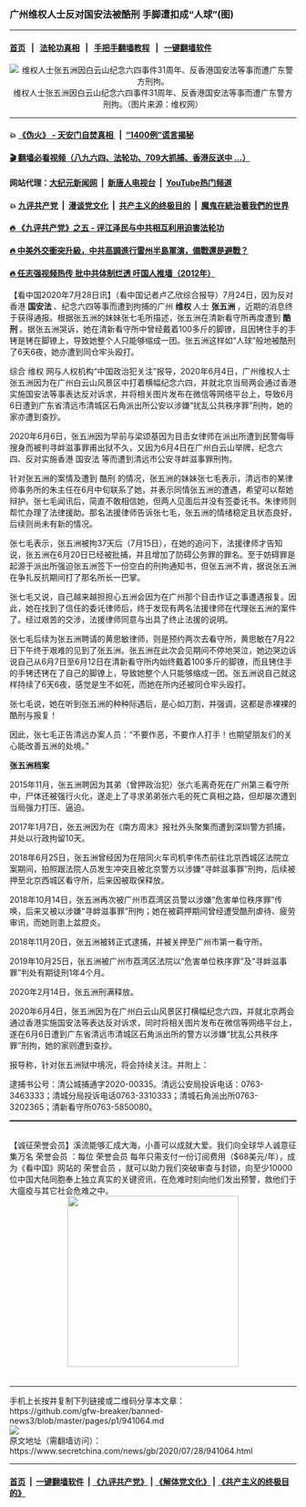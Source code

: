 ### 广州维权人士反对国安法被酷刑 手脚遭扣成“人球”(图)
------------------------

#### [首页](https://github.com/gfw-breaker/banned-news3/blob/master/README.md) &nbsp;&nbsp;|&nbsp;&nbsp; [法轮功真相](https://github.com/begood0513/basic/blob/master/README.md)  &nbsp;&nbsp;|&nbsp;&nbsp; [手把手翻墙教程](https://github.com/gfw-breaker/guides/wiki)  &nbsp;&nbsp;|&nbsp;&nbsp; [一键翻墙软件](https://github.com/gfw-breaker/nogfw/blob/master/README.md)  



<div class="article_right" style="fone-color:#000">
 <p style="text-align:center">
  <img alt="维权人士张五洲因白云山纪念六四事件31周年、反香港国安法等事而遭广东警方刑拘。" src="https://img3.secretchina.com/pic/2020/7-27/p2741861a93212826-ss.jpg"/>
  <br>
   维权人士张五洲因白云山纪念六四事件31周年、反香港国安法等事而遭广东警方刑拘。（图片来源：维权网）
   <span id="hideid" name="hideid" style="color:red;display:none;">
    <span href="https://www.secretchina.com">
    </span>
   </span>
  </br>
 </p>
 <div id="txt-mid1-t21-2017">
  

---

#### 💥 [《伪火》 - 天安门自焚真相 ](http://141.164.39.94:10000/videos/blog/weihuo.html)&nbsp; |&nbsp; [“1400例”谎言揭秘  ](http://141.164.39.94:10000/videos/blog/jiexi1400.html)

#### [ 🎬  翻墙必看视频（八九六四、法轮功、709大抓捕、香港反送中 ...）](https://github.com/gfw-breaker/links/blob/master/banned.md)

#### 网站代理：[大纪元新闻网](http://167.172.10.89:10080/gb/) &nbsp;|&nbsp; [新唐人电视台](http://167.172.10.89:8808/gb/) &nbsp;|&nbsp; [YouTube热门频道](http://158.247.203.241/youtube.html)

#### 💥 [九评共产党](http://141.164.39.94:10000/videos/res/jiuping/)&nbsp; |&nbsp; [漫谈党文化](http://141.164.39.94:10000/videos/res/mtdwh/)&nbsp; |&nbsp; [共产主义的终极目的](http://141.164.39.94:10000/videos/res/zjmd/)&nbsp; |&nbsp; [魔鬼在統治著我們的世界](http://141.164.39.94:10000/videos/res/TheSpecter/)  

#### [ 🔥  《九评共产党》之五 - 评江泽民与中共相互利用迫害法轮功](http://141.164.39.94:10000/videos/news/../res/jiuping/5.html)

#### [ 🔥  中美外交衝突升級，中共高調進行雷州半島軍演，備戰還是避戰？](http://141.164.39.94:10000/videos/news/jf02.html)

#### [ 🔥  任志强视频热传 批中共体制烂透 吁国人推墙（2012年）](http://141.164.39.94:10000/videos/news/ren001.html)


  </div>
 </div>
 <p>
  【看中国2020年7月28日讯】（看中国记者卢乙欣综合报导）7月24日，因为反对香港
  <strong>
   国安法
  </strong>
  、纪念六四等事而遭到拘捕的广州
  <strong>
   维权
  </strong>
  人士
  <strong>
   <span href="https://www.secretchina.com/news/gb/tag/张五洲" target="_blank">
    张五洲
   </span>
  </strong>
  ，近期的消息终于获得通报。根据张五洲的妹妹张七毛所描述，张五洲在清新看守所再度遭到
  <strong>
   酷刑
  </strong>
  。据张五洲哭诉，她在清新看守所中曾经戴着100多斤的脚镣，且因铐住手的手铐是铐在脚镣上，导致她整个人只能够缩成一团。张五洲这样如“人球”般地被酷刑了6天6夜，她亦遭到同仓牢头殴打。
  <span id="hideid" name="hideid" style="color:red;display:none;">
   <span href="https://www.secretchina.com">
   </span>
  </span>
 </p>
 <p>
  综合
  <span href="https://www.secretchina.com/news/gb/tag/维权" target="_blank">
   维权
  </span>
  网与人权机构“中国政治犯关注”报导，2020年6月4日，广州维权人士张五洲因为在广州白云山风景区中打着横幅纪念六四，并就北京当局两会通过香港实施国安法等事表达反对诉求，并将相关图片发布在微信等网络平台上，导致6月6日遭到广东省清远市清城区石角派出所公安以涉嫌“扰乱公共秩序罪”刑拘，她的家亦遭到查抄。
 </p>
 <p>
  2020年6月6日，张五洲因为早前与梁颂基因为目击女律师在派出所遭到民警侮辱搜身而被判寻衅滋事罪甫出狱不久，又因为6月4日在广州白云山举牌，纪念六四、反对实施香港
  <span href="https://www.secretchina.com/news/gb/tag/国安法" target="_blank">
   国安法
  </span>
  等而遭到清远市公安寻衅滋事罪刑拘。
 </p>
 <p>
  针对张五洲的案情及遭到
  <span href="https://www.secretchina.com/news/gb/tag/酷刑" target="_blank">
   酷刑
  </span>
  的情况，张五洲的妹妹张七毛表示，清远市的某律师事务所的朱主任在6月中旬联系了她，并表示同情张五洲的遭遇，希望可以帮她辩护。张七毛闻讯后，简直不敢相信她，但两人见面后并没有签委讬书。朱律师则帮忙办理了法律援助。那名法援律师告诉张七毛，张五洲的情绪稳定且状态良好，后续则尚未有新的情况。
 </p>
 <p>
  张七毛表示，张五洲被拘37天后（7月15日），在她的追问下，法援律师才告知说，张五洲在6月20日已经被批捕，并且增加了防碍公务罪的罪名。至于妨碍罪是起源于派出所强迫张五洲签下一份空白的刑拘通知书，但张五洲不肯，据说张五洲在争扎反抗期间打了那名所长一巴掌。
 </p>
 <p>
  张七毛又说，自己越来越担担心五洲会因为在广州那个目击作证之事遭遇报复。因此，她在找到了信任的委讬律师后，终于发现有两名法援律师在代理张五洲的案件了。经过艰苦的交涉，法援律师同意与出具了终止法援的说明。
 </p>
 <center>
  <div style="max-width: 632px;height:180px; display: none; text-align: center; margin: 0 auto; overflow: hidden;overflow-x: hidden;">
   <div id="taboola-midarticle-thumbnails" style="max-width: 632px;height:180px;overflow: hidden;overflow-x: hidden;">
   </div>
  </div>
  <div>
   <center>
    <div id="div-gpt-ad-1589559869784-0">
    </div>
   </center>
  </div>
 </center>
 <p>
  张七毛后续为张五洲聘请的黄思敏律师，则是预约两次去看守所，黄思敏在7月22日下午终于艰难的见到了张五洲。张五洲在此次会见期间不停地哭泣，她边哭边诉说自己从6月7日至6月12日在清新看守所内始终戴着100多斤的脚镣，而且铐住手的手铐还铐在了自己的脚镣上，导致她整个人只能够缩成一团。张五洲说自己就这样持续了6天6夜，感觉是生不如死，而她在所内还被同仓牢头殴打。
 </p>
 <center>
  <div style="max-width: 632px;height:180px; display: none; text-align: center; margin: 0 auto; overflow: hidden;overflow-x: hidden;">
   <div id="taboola-midarticle-thumbnails" style="max-width: 632px;height:180px;overflow: hidden;overflow-x: hidden;">
   </div>
  </div>
  <div>
   <center>
    <div id="div-gpt-ad-1589559869784-0">
    </div>
   </center>
  </div>
 </center>
 <p>
  张七毛说，她在听到张五洲的种种际遇后，是心如刀割，并强调，这都是赤裸裸的酷刑与报复！
 </p>
 <center>
  <div style="max-width: 632px;height:180px; display: none; text-align: center; margin: 0 auto; overflow: hidden;overflow-x: hidden;">
   <div id="taboola-midarticle-thumbnails" style="max-width: 632px;height:180px;overflow: hidden;overflow-x: hidden;">
   </div>
  </div>
  <div>
   <center>
    <div id="div-gpt-ad-1589559869784-0">
    </div>
   </center>
  </div>
 </center>
 <p>
  因此，张七毛正告清远办案人员：“不要作恶，不要作人打手！也期望朋友们的关心能改善五洲的处境。”
 </p>
 <center>
  <div style="max-width: 632px;height:180px; display: none; text-align: center; margin: 0 auto; overflow: hidden;overflow-x: hidden;">
   <div id="taboola-midarticle-thumbnails" style="max-width: 632px;height:180px;overflow: hidden;overflow-x: hidden;">
   </div>
  </div>
  <div>
   <center>
    <div id="div-gpt-ad-1589559869784-0">
    </div>
   </center>
  </div>
 </center>
 <p>
  <strong>
   张五洲档案
  </strong>
 </p>
 <center>
  <div style="max-width: 632px;height:180px; display: none; text-align: center; margin: 0 auto; overflow: hidden;overflow-x: hidden;">
   <div id="taboola-midarticle-thumbnails" style="max-width: 632px;height:180px;overflow: hidden;overflow-x: hidden;">
   </div>
  </div>
  <div>
   <center>
    <div id="div-gpt-ad-1589559869784-0">
    </div>
   </center>
  </div>
 </center>
 <p>
  2015年11月，张五洲聘因为其弟（曾押政治犯）张六毛离奇死在广州第三看守所中，尸体还被强行火化，遂走上了寻求弟弟张六毛的死亡真相之路，但却屡次遭到当局强力打压、逼迫。
 </p>
 <center>
  <div style="max-width: 632px;height:180px; display: none; text-align: center; margin: 0 auto; overflow: hidden;overflow-x: hidden;">
   <div id="taboola-midarticle-thumbnails" style="max-width: 632px;height:180px;overflow: hidden;overflow-x: hidden;">
   </div>
  </div>
  <div>
   <center>
    <div id="div-gpt-ad-1589559869784-0">
    </div>
   </center>
  </div>
 </center>
 <p>
  2017年1月7日，张五洲因为在《南方周末》报社外头聚集而遭到深圳警方抓捕，并处以行政拘留10天。
 </p>
 <center>
  <div style="max-width: 632px;height:180px; display: none; text-align: center; margin: 0 auto; overflow: hidden;overflow-x: hidden;">
   <div id="taboola-midarticle-thumbnails" style="max-width: 632px;height:180px;overflow: hidden;overflow-x: hidden;">
   </div>
  </div>
  <div>
   <center>
    <div id="div-gpt-ad-1589559869784-0">
    </div>
   </center>
  </div>
 </center>
 <p>
  2018年6月25日，张五洲曾经因为在陪同火车司机李伟杰前往北京西城区法院立案期间，拍照跟法院人员发生冲突且被北京警方以涉嫌“寻衅滋事罪”刑拘，后续被押至北京西城区看守所，后来因被取保释放。
 </p>
 <center>
  <div style="max-width: 632px;height:180px; display: none; text-align: center; margin: 0 auto; overflow: hidden;overflow-x: hidden;">
   <div id="taboola-midarticle-thumbnails" style="max-width: 632px;height:180px;overflow: hidden;overflow-x: hidden;">
   </div>
  </div>
  <div>
   <center>
    <div id="div-gpt-ad-1589559869784-0">
    </div>
   </center>
  </div>
 </center>
 <p>
  2018年10月14日，张五洲再次被广州市荔湾区员警以涉嫌“危害单位秩序罪”传唤，后来又被以涉嫌“寻衅滋事罪”刑拘；她在被羁押期间曾经遭受酷刑虐待、疲劳审讯，而她则患上盆腔炎。
 </p>
 <center>
  <div style="max-width: 632px;height:180px; display: none; text-align: center; margin: 0 auto; overflow: hidden;overflow-x: hidden;">
   <div id="taboola-midarticle-thumbnails" style="max-width: 632px;height:180px;overflow: hidden;overflow-x: hidden;">
   </div>
  </div>
  <div>
   <center>
    <div id="div-gpt-ad-1589559869784-0">
    </div>
   </center>
  </div>
 </center>
 <center>
  <ins class="adsbygoogle" data-ad-client="ca-pub-1276641434651360" data-ad-format="fluid" data-ad-layout="in-article" data-ad-slot="3646767294" style="display:block; text-align:center;">
  </ins>
 </center>
 <p>
  2018年11月20日，张五洲被转正式逮捕，并被关押至广州市第一看守所。
 </p>
 <center>
  <div style="max-width: 632px;height:180px; display: none; text-align: center; margin: 0 auto; overflow: hidden;overflow-x: hidden;">
   <div id="taboola-midarticle-thumbnails" style="max-width: 632px;height:180px;overflow: hidden;overflow-x: hidden;">
   </div>
  </div>
  <div>
   <center>
    <div id="div-gpt-ad-1589559869784-0">
    </div>
   </center>
  </div>
 </center>
 <p>
  2019年10月25日，张五洲被广州市荔湾区法院以“危害单位秩序罪”及“寻衅滋事罪”判处有期徒刑1年4个月。
 </p>
 <center>
  <div style="max-width: 632px;height:180px; display: none; text-align: center; margin: 0 auto; overflow: hidden;overflow-x: hidden;">
   <div id="taboola-midarticle-thumbnails" style="max-width: 632px;height:180px;overflow: hidden;overflow-x: hidden;">
   </div>
  </div>
  <div>
   <center>
    <div id="div-gpt-ad-1589559869784-0">
    </div>
   </center>
  </div>
 </center>
 <p>
  2020年2月14日，张五洲刑满释放。
 </p>
 <center>
  <div style="max-width: 632px;height:180px; display: none; text-align: center; margin: 0 auto; overflow: hidden;overflow-x: hidden;">
   <div id="taboola-midarticle-thumbnails" style="max-width: 632px;height:180px;overflow: hidden;overflow-x: hidden;">
   </div>
  </div>
  <div>
   <center>
    <div id="div-gpt-ad-1589559869784-0">
    </div>
   </center>
  </div>
 </center>
 <p>
  2020年6月4日，张五洲因为在广州白云山风景区打横幅纪念六四，并就北京两会通过香港实施国安法等表达反对诉求，同时将相关图片发布在微信等网络平台上，遂在6月6日遭到广东省清远市清城区石角派出所的警方以涉嫌“扰乱公共秩序罪”刑拘，她的家则遭到查抄。
 </p>
 <center>
  <div style="max-width: 632px;height:180px; display: none; text-align: center; margin: 0 auto; overflow: hidden;overflow-x: hidden;">
   <div id="taboola-midarticle-thumbnails" style="max-width: 632px;height:180px;overflow: hidden;overflow-x: hidden;">
   </div>
  </div>
  <div>
   <center>
    <div id="div-gpt-ad-1589559869784-0">
    </div>
   </center>
  </div>
 </center>
 <p>
  报导称，针对张五洲狱中境况，将会持续关注。并附上：
 </p>
 <center>
  <div style="max-width: 632px;height:180px; display: none; text-align: center; margin: 0 auto; overflow: hidden;overflow-x: hidden;">
   <div id="taboola-midarticle-thumbnails" style="max-width: 632px;height:180px;overflow: hidden;overflow-x: hidden;">
   </div>
  </div>
  <div>
   <center>
    <div id="div-gpt-ad-1589559869784-0">
    </div>
   </center>
  </div>
 </center>
 <p>
  逮捕书公号：清公城捕通字2020-00335。清远公安局投诉电话：0763-3463333；清城分局投诉电话0763-3310333；清城石角派出所0763-3202365；清新看守所0763-5850080。
 </p>
 <center>
  <div style="max-width: 632px;height:180px; display: none; text-align: center; margin: 0 auto; overflow: hidden;overflow-x: hidden;">
   <div id="taboola-midarticle-thumbnails" style="max-width: 632px;height:180px;overflow: hidden;overflow-x: hidden;">
   </div>
  </div>
  <div>
   <center>
    <div id="div-gpt-ad-1589559869784-0">
    </div>
   </center>
  </div>
 </center>
 <p style="margin-bottom:8px;">
  <hr style="border-top: 1px dashed  ;" width="100%"/>
  <br/>
  【诚征荣誉会员】溪流能够汇成大海，小善可以成就大爱。我们向全球华人诚意征集万名
  <span href="/kzgd/subscribe.html" target="_blank">
   荣誉会员
  </span>
  ：每位
  <span href="/kzgd/subscribe.html" target="_blank">
   荣誉会员
  </span>
  每年只需支付一份订阅费用（$68美元/年），成为《看中国》网站的
  <span href="/kzgd/subscribe.html" target="_blank">
   荣誉会员
  </span>
  ，就可以助力我们突破审查与封锁，向至少10000位中国大陆同胞奉上独立真实的关键资讯，在危难时刻向他们发出预警，救他们于大瘟疫与其它社会危难之中。
  <center>
   <span href="https://account.secretchina.com/planshopcart.php?pid=2020plana&amp;carf=add&amp;code=b5">
    <img src="https://img3.secretchina.com/pic/2020/7-21/p2736951a334373943.jpg" width="300px"/>
   </span>
  </center>
  <center>
   <div style="max-width: 632px;height:180px; display: none; text-align: center; margin: 0 auto; overflow: hidden;overflow-x: hidden;">
    <div id="taboola-midarticle-thumbnails" style="max-width: 632px;height:180px;overflow: hidden;overflow-x: hidden;">
    </div>
   </div>
   <div>
    <center>
     <div id="div-gpt-ad-1589559869784-0">
     </div>
    </center>
   </div>
  </center>
  <center>
   <div>
    <div id="txt-mid2-t22-2017" style="display: block;margin-top:8px;max-height: 351px;  overflow: hidden;">
     <div id="SC-21xx">
     </div>
     <ins class="adsbygoogle" data-ad-client="ca-pub-1276641434651360" data-ad-format="auto" data-ad-slot="4301710469" data-full-width-responsive="true" style="display:block">
     </ins>
    </div>
   </div>
  </center>
  <div style="padding-top:12px;">
  </div>
 </p>
</div>

<hr/>
手机上长按并复制下列链接或二维码分享本文章：<br/>
https://github.com/gfw-breaker/banned-news3/blob/master/pages/p1/941064.md <br/>
<a href='https://github.com/gfw-breaker/banned-news3/blob/master/pages/p1/941064.md'><img src='https://github.com/gfw-breaker/banned-news3/blob/master/pages/p1/941064.md.png'/></a> <br/>
原文地址（需翻墙访问）：https://www.secretchina.com/news/gb/2020/07/28/941064.html


------------------------
#### [首页](https://github.com/gfw-breaker/banned-news3/blob/master/README.md) &nbsp;|&nbsp; [一键翻墙软件](https://github.com/gfw-breaker/nogfw/blob/master/README.md) &nbsp;| [《九评共产党》](https://github.com/gfw-breaker/9ping.md/blob/master/README.md#九评之一评共产党是什么) | [《解体党文化》](https://github.com/gfw-breaker/jtdwh.md/blob/master/README.md) | [《共产主义的终极目的》](https://github.com/gfw-breaker/gczydzjmd.md/blob/master/README.md)


<img src='http://gfw-breaker.win/banned-news3/pages/p1/941064.md' width='0px' height='0px'/>